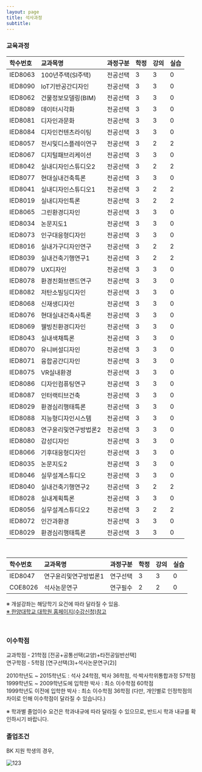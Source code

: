 ```yaml
---
layout: page
title: 석사과정
subtitle:
---
```


### 교육과정

| 학수번호 | 교과목명 | 과정구분 | 학정 | 강의 | 실습 |
| :------ |:--- | :--- | :------ |:--- | :--- |
| IED8063 | 100년주택(SI주택) | 전공선택 | 3 | 3 | 0 |
| IED8090 | IoT기반공간디자인 | 전공선택 | 3 | 3 | 0 |
| IED8062 | 건물정보모델링(BIM) | 전공선택 | 3 | 3 | 0 |
| IED8089 | 데이터시각화 | 전공선택 | 3 | 3 | 0 |
| IED8081	| 디자인과문화 | 전공선택 | 3 | 3 | 0 |
| IED8084 | 디자인컨텐츠라이팅 | 전공선택 | 3 | 3 | 0 |
| IED8057 | 전시및디스플레이연구 | 전공선택 | 3 | 2 | 2 |
| IED8067 | 디지털패브리케이션 | 전공선택 | 3 | 3 | 0 |
| IED8042 | 실내디자인스튜디오2 | 전공선택 | 3 | 2 | 2 |
| IED8077 | 현대실내건축특론	 | 전공선택 | 3 | 3 | 0 |
| IED8041 | 실내디자인스튜디오1	 | 전공선택 | 3 | 2 | 2 |
| IED8019 | 실내디자인특론 | 전공선택 | 3 | 2 | 2 |
| IED8065 | 그린환경디자인	  | 전공선택 | 3 | 3 | 0 |
| IED8034 | 논문지도1	 | 전공선택 | 3 | 3 | 0 |
| IED8073 | 인구대응형디자인 | 전공선택 | 3 | 3 | 0 |
| IED8016 | 실내가구디자인연구 | 전공선택 | 3 | 2 | 2 |
| IED8039 | 실내건축기행연구1	 | 전공선택 | 3 | 2 | 2 |
| IED8079 | UX디자인 | 전공선택 | 3 | 3 | 0 |
| IED8078 | 환경친화브랜드연구 | 전공선택 | 3 | 3 | 0 |
| IED8082 | 저탄소빌딩디자인 | 전공선택 | 3 | 3 | 0 |
| IED8068 | 신재생디자인	 | 전공선택 | 3 | 3 | 0 |
| IED8076 | 현대실내건축사특론 | 전공선택 | 3 | 3 | 0 |
| IED8069 | 웰빙친환경디자인 | 전공선택 | 3 | 3 | 0 |
| IED8043	| 실내색채특론 | 전공선택 | 3 | 3 | 0 |
| IED8070 | 유니버설디자인 | 전공선택 | 3 | 3 | 0 |
| IED8071 | 융합공간디자인 | 전공선택 | 3 | 3 | 0 |
| IED8075 | VR실내환경 | 전공선택 | 3 | 3 | 0 |
| IED8086 | 디자인컴퓨팅연구 | 전공선택 | 3 | 3 | 0 |
| IED8087 | 인터랙티브건축 | 전공선택 | 3 | 3 | 0 |
| IED8029 | 환경심리행태특론	| 전공선택 | 3 | 3 | 0 |
| IED8088 | 지능형디자인시스템 | 전공선택 | 3 | 3 | 0 |
| IED8083 | 연구윤리및연구방법론2 | 전공선택 | 3 | 3 | 0 |
| IED8080 | 감성디자인	| 전공선택 | 3 | 3 | 0 |
| IED8066 | 기후대응형디자인 | 전공선택 | 3 | 3 | 0 |
| IED8035 | 논문지도2 | 전공선택 | 3 | 3 | 0 |
| IED8046 | 실무설계스튜디오 | 전공선택 | 3 | 3 | 0 |
| IED8040 | 실내건축기행연구2 | 전공선택 | 3 | 2 | 2 |
| IED8028 | 실내계획특론 | 전공선택 | 3 | 3 | 0 |
| IED8056 | 실무설계스튜디오2 | 전공선택 | 3 | 2 | 2|
| IED8072 | 인간과환경 | 전공선택 | 3 | 3 | 0 |
| IED8029 | 환경심리행태특론 | 전공선택 | 3 | 3 | 0 |

<br>

| 학수번호 | 교과목명 | 과정구분 | 학정 | 강의 | 실습 |
| :------ |:--- | :--- | :------ |:--- | :--- |
| IED8047 | 연구윤리및연구방법론1 | 연구선택 | 3 | 3 | 0 |
| COE8026 | 석사논문연구 | 연구필수 | 2 | 2 | 0 |

※ 개설강좌는 해당학기 요건에 따라 달라질 수 있음.
<br>
[※ 한양대학교 대학원 홈페이지(수강신청)참고](http://www.sgs.hanyang.ac.kr/academics/apply.php)

<br>

### 이수학점
교과학점 - 21학점 [전공+공통선택(교양)+타전공일반선택]<br>
연구학점 - 5학점 [연구선택(3)+석사논문연구(2)]<br>

2010학년도 ~ 2015학년도 : 석사 24학점, 박사 36학점, 석·박사학위통합과정 57학점<br>
1999학년도 ~ 2009학년도에 입학한 박사 : 최소 이수학점 60학점<br>
1999학년도 이전에 입학한 박사 : 최소 이수학점 36학점 (다만, 개인별로 인정학점의 차이로 인해 이수학점이 달라질 수 있습니다.)<br>

※ 학과별 졸업이수 요건은 학과내규에 따라 달라질 수 있으므로, 반드시 학과 내규를 확인하시기 바랍니다.<br>

### 졸업조건
BK 지원 학생의 경우,<br>

![123](https://github.com/bk4-midesign/bk4-midesign.github.io/blob/master/_data/%EC%A1%B8%EC%97%85%EC%9A%94%EA%B1%B4.png?raw=true)

